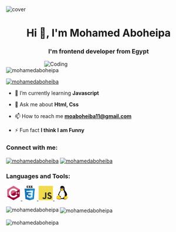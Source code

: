 <img align="center" alt="cover" width="1000" src="https://image.shutterstock.com/image-vector/web-development-banner-icon-business-260nw-1812243436.jpg" />

<h1 align="center">Hi 👋, I'm Mohamed Aboheipa</h1>
<h3 align="center">I'm frontend developer from Egypt</h3>
<img align="right" margin-top="50" alt="Coding" width="400" src="https://c.tenor.com/flflC6GFzO8AAAAd/sultan-alrefaei-programmer.gif" />

<p align="left"> <img src="https://komarev.com/ghpvc/?username=mohamedaboheipa&label=Profile%20views&color=0e75b6&style=flat" alt="mohamedaboheipa" /> </p>

<p align="left"> <a href="https://facebook.com/mohamed.aboheibam/" target="blank"><img width="120" src="https://lds365.com/wp-content/uploads/2018/03/follow-facebook.png" alt="mohamedaboheiba" /></a> </p>

- 🌱 I’m currently learning **Javascript**

- 💬 Ask me about **Html, Css**

- 📫 How to reach me **moaboheiba11@gmail.com**

- ⚡ Fun fact **I think I am Funny**

<h3 align="left">Connect with me:</h3>
<p align="left">
<a href="https://twitter.com/mohamedaboheiba" target="blank"><img align="center" src="https://raw.githubusercontent.com/rahuldkjain/github-profile-readme-generator/master/src/images/icons/Social/twitter.svg" alt="mohamedaboheiba" height="30" width="40" /></a>
<a href="https://fb.com/mohamedaboheiba" target="blank"><img align="center" src="https://raw.githubusercontent.com/rahuldkjain/github-profile-readme-generator/master/src/images/icons/Social/facebook.svg" alt="mohamedaboheiba" height="30" width="40" /></a>
</p>

<h3 align="left">Languages and Tools:</h3>
<p align="left"> <a href="https://www.w3schools.com/cpp/" target="_blank" rel="noreferrer"> <img src="https://raw.githubusercontent.com/devicons/devicon/master/icons/cplusplus/cplusplus-original.svg" alt="cplusplus" width="40" height="40"/> </a> <a href="https://www.w3schools.com/css/" target="_blank" rel="noreferrer"> <img src="https://raw.githubusercontent.com/devicons/devicon/master/icons/css3/css3-original-wordmark.svg" alt="css3" width="40" height="40"/> </a> <a href="https://developer.mozilla.org/en-US/docs/Web/JavaScript" target="_blank" rel="noreferrer"> <img src="https://raw.githubusercontent.com/devicons/devicon/master/icons/javascript/javascript-original.svg" alt="javascript" width="40" height="40"/> </a> <a href="https://www.linux.org/" target="_blank" rel="noreferrer"> <img src="https://raw.githubusercontent.com/devicons/devicon/master/icons/linux/linux-original.svg" alt="linux" width="40" height="40"/> </a> </p>

<p><img align="left" src="https://github-readme-stats.vercel.app/api/top-langs?username=mohamedaboheipa&show_icons=true&locale=en&layout=compact" alt="mohamedaboheipa" /></p>

<p>&nbsp;<img align="center" src="https://github-readme-stats.vercel.app/api?username=mohamedaboheipa&show_icons=true&locale=en" alt="mohamedaboheipa" /></p>

<p><img align="center" src="https://github-readme-streak-stats.herokuapp.com/?user=mohamedaboheipa&" alt="mohamedaboheipa" /></p>
